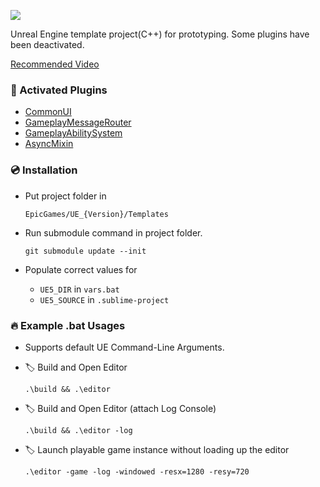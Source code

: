 [![](https://img.shields.io/badge/UE%20Version:-5.3-orange?logo=unrealengine)][1]

Unreal Engine template project(C++) for prototyping. Some plugins have been deactivated.

[Recommended Video][2]

### 🔨 Activated Plugins
- [CommonUI][3]
- [GameplayMessageRouter][4]
- [GameplayAbilitySystem][5]
- [AsyncMixin][6]

### 💿 Installation
- Put project folder in
  ```
  EpicGames/UE_{Version}/Templates
  ```

- Run submodule command in project folder.
  ```
  git submodule update --init
  ```

- Populate correct values for 
  - `UE5_DIR` in `vars.bat`
  - `UE5_SOURCE` in `.sublime-project`

### 🔥 Example .bat Usages
- Supports default UE Command-Line Arguments.

- 🏷️ Build and Open Editor

  ```
  .\build && .\editor
  ```

- 🏷️ Build and Open Editor (attach Log Console)

  ```
  .\build && .\editor -log
  ```

- 🏷️ Launch playable game instance without loading up the editor

  ```
  .\editor -game -log -windowed -resx=1280 -resy=720
  ```

[1]: https://www.unrealengine.com/en-US/download
[2]: https://www.youtube.com/watch?v=94FvzO1HVzY
[3]: https://docs.unrealengine.com/5.3/en-US/common-ui-plugin-for-advanced-user-interfaces-in-unreal-engine/
[4]: https://github.com/kovanci/GameplayMessageRouter
[5]: https://dev.epicgames.com/documentation/en-us/unreal-engine/gameplay-ability-system-for-unreal-engine?application_version=5.3
[6]: https://github.com/kovanci/AsyncMixin
